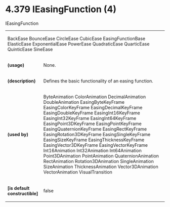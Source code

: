 <html dir="LTR" xmlns:mshelp="http://msdn.microsoft.com/mshelp" xmlns:ddue="http://ddue.schemas.microsoft.com/authoring/2003/5" xmlns:xlink="http://www.w3.org/1999/xlink" xmlns:tool="http://www.microsoft.com/tooltip"><body><input type="hidden" id="userDataCache" class="userDataStyle"><input type="hidden" id="hiddenScrollOffset"><img id="dropDownImage" style="display:none; height:0; width:0;" src="../local/drpdown.gif"><img id="dropDownHoverImage" style="display:none; height:0; width:0;" src="../local/drpdown_orange.gif"><img id="collapseImage" style="display:none; height:0; width:0;" src="../local/collapse.gif"><img id="expandImage" style="display:none; height:0; width:0;" src="../local/exp.gif"><img id="collapseAllImage" style="display:none; height:0; width:0;" src="../local/collall.gif"><img id="expandAllImage" style="display:none; height:0; width:0;" src="../local/expall.gif"><img id="copyImage" style="display:none; height:0; width:0;" src="../local/copycode.gif"><img id="copyHoverImage" style="display:none; height:0; width:0;" src="../local/copycodeHighlight.gif"><div id="header"><h1 class="heading">4.379 IEasingFunction (4)</h1></div><div id="mainSection"><div id="mainBody"><div id="allHistory" class="saveHistory" onsave="saveAll()" onload="loadAll()"></div>
				<p xmlns:wsd="http://wsdev.schemas.microsoft.com/authoring/2008/2" xmlns:msxsl="urn:schemas-microsoft-com:xslt" xmlns:script="urn:script" xmlns:build="urn:build">
				</p>
			<div id="sectionSection0" class="section" name="collapseableSection"><content xmlns="http://ddue.schemas.microsoft.com/authoring/2003/5" xmlns:wsd="http://wsdev.schemas.microsoft.com/authoring/2008/2" xmlns:msxsl="urn:schemas-microsoft-com:xslt" xmlns:script="urn:script" xmlns:build="urn:build">
				</content></div><div id="sectionSection1" class="section" name="collapseableSection"><content xmlns="http://ddue.schemas.microsoft.com/authoring/2003/5" xmlns:wsd="http://wsdev.schemas.microsoft.com/authoring/2008/2" xmlns:msxsl="urn:schemas-microsoft-com:xslt" xmlns:script="urn:script" xmlns:build="urn:build">
					<p xmlns="">IEasingFunction</p>
					<p xmlns=""><b></b></p><table class="ProtocolAuthoredTable" xmlns=""><tr>
								<td colspan="2">
									<p>BackEase <mshelp:link keywords="21064429-d452-4480-9466-0b58bb7d5d70" tabindex="0">BounceEase</mshelp:link> <mshelp:link keywords="3edc5d35-7c68-4cae-af73-7d6288eb6d3f" tabindex="0">CircleEase</mshelp:link> <mshelp:link keywords="d1626102-e28b-445c-904f-1f83ea3a7989" tabindex="0">CubicEase</mshelp:link> <mshelp:link keywords="19d9b708-45f1-4b01-a2b3-33ac1094ceaf" tabindex="0">EasingFunctionBase</mshelp:link> <mshelp:link keywords="2821b90e-0057-4233-bf63-7fcc964f7b02" tabindex="0">ElasticEase</mshelp:link> <mshelp:link keywords="08f8b3d8-8a72-4005-9f55-64daab898032" tabindex="0">ExponentialEase</mshelp:link> <mshelp:link keywords="eb8b741d-2872-4fe6-a445-b9d613094eaf" tabindex="0">PowerEase</mshelp:link> <mshelp:link keywords="89ef2fc0-2643-4004-8027-5264b49bbd9a" tabindex="0">QuadraticEase</mshelp:link> <mshelp:link keywords="26e9edaf-d11f-49b9-8506-bf71ad5eb053" tabindex="0">QuarticEase</mshelp:link> <mshelp:link keywords="522143ec-ed9c-46aa-b528-b8e504530e18" tabindex="0">QuinticEase</mshelp:link> <mshelp:link keywords="3aa223e3-c920-4514-b1b4-993822e7e555" tabindex="0">SineEase</mshelp:link></p>
								</td>
							</tr><tr>
							<td>
								<p>
									<b>(usage)</b>
								</p>
							</td>
							<td>
								<p>None.</p>
							</td>
						</tr><tr>
							<td>
								<p>
									<b>(description)</b>
								</p>
							</td>
							<td>
								<p>Defines the basic functionality of an easing function.</p>
							</td>
						</tr><tr>
							<td>
								<p>
									<b>(used by)</b>
								</p>
							</td>
							<td>
								<p>
									<mshelp:link keywords="3f4a0be0-74ac-4571-82b9-a57734359df6" tabindex="0">ByteAnimation</mshelp:link> <mshelp:link keywords="5bb03632-540e-44f5-a3e7-fa3d567cb303" tabindex="0">ColorAnimation</mshelp:link> <mshelp:link keywords="3a374f26-aab6-42df-bbbc-8cfd4c44be5f" tabindex="0">DecimalAnimation</mshelp:link> <mshelp:link keywords="ad3d460d-e457-4ed3-9030-78f2e87c360a" tabindex="0">DoubleAnimation</mshelp:link> EasingByteKeyFrame <mshelp:link keywords="a0d88ec9-4f1d-4b94-b8a3-13bda80b7588" tabindex="0">EasingColorKeyFrame</mshelp:link> <mshelp:link keywords="9d1741e9-66da-44dc-96a4-80ab97673a7e" tabindex="0">EasingDecimalKeyFrame</mshelp:link> <mshelp:link keywords="f4402d25-8b6c-41ff-a68c-9afec236ea08" tabindex="0">EasingDoubleKeyFrame</mshelp:link> <mshelp:link keywords="60b987eb-87ca-4241-83c1-bb93130c0f22" tabindex="0">EasingInt16KeyFrame</mshelp:link> <mshelp:link keywords="58339846-e22c-4528-b225-7a2d8d71a464" tabindex="0">EasingInt32KeyFrame</mshelp:link> <mshelp:link keywords="917a16d5-1011-4abd-8602-4a237df2e804" tabindex="0">EasingInt64KeyFrame</mshelp:link> <mshelp:link keywords="585a3292-7ec9-4fdb-9ec3-80b5ca878eb8" tabindex="0">EasingPoint3DKeyFrame</mshelp:link> <mshelp:link keywords="dd6a9857-5dfc-44d0-9941-2557f2c46619" tabindex="0">EasingPointKeyFrame</mshelp:link> <mshelp:link keywords="e339ab60-fa74-4282-ae98-412b8a471d05" tabindex="0">EasingQuaternionKeyFrame</mshelp:link> <mshelp:link keywords="e8f33ba4-d1a4-4886-b1d9-fc27a2507085" tabindex="0">EasingRectKeyFrame</mshelp:link> <mshelp:link keywords="b72d607b-4f2f-438c-a129-2743fead25af" tabindex="0">EasingRotation3DKeyFrame</mshelp:link> <mshelp:link keywords="a782df5d-7443-4d23-be87-3a0381e76675" tabindex="0">EasingSingleKeyFrame</mshelp:link> <mshelp:link keywords="64b4dad6-0fca-4ea0-9584-a7b9a7638767" tabindex="0">EasingSizeKeyFrame</mshelp:link> <mshelp:link keywords="5a98b396-3be6-4ceb-9b65-032bdff99eb0" tabindex="0">EasingThicknessKeyFrame</mshelp:link> <mshelp:link keywords="d7d683d2-8d5d-4150-9bb4-cd68774a266b" tabindex="0">EasingVector3DKeyFrame</mshelp:link> <mshelp:link keywords="16bfeb31-97ee-4796-813a-8c1521cd6217" tabindex="0">EasingVectorKeyFrame</mshelp:link> <mshelp:link keywords="714239ce-c37d-4295-8583-b8b7b50d521d" tabindex="0">Int16Animation</mshelp:link> <mshelp:link keywords="10170eff-58fb-4dd6-8f56-17194b02a35f" tabindex="0">Int32Animation</mshelp:link> <mshelp:link keywords="942640f0-60a7-4232-9a64-7aec6631d177" tabindex="0">Int64Animation</mshelp:link> <mshelp:link keywords="4b7e52ac-5d94-4edb-a214-46ca2bec8418" tabindex="0">Point3DAnimation</mshelp:link> <mshelp:link keywords="a54c2d91-2073-4999-9cce-1d83c26dce67" tabindex="0">PointAnimation</mshelp:link> <mshelp:link keywords="68a153e4-317c-4ed9-b4c3-d1c919894fca" tabindex="0">QuaternionAnimation</mshelp:link> <mshelp:link keywords="f444862c-08ef-465f-a602-a1b1753a6188" tabindex="0">RectAnimation</mshelp:link> <mshelp:link keywords="e0b3b85c-96c1-4cb7-9ea3-fbfe4100d9b3" tabindex="0">Rotation3DAnimation</mshelp:link> <mshelp:link keywords="8c319ac0-b241-4e79-9e84-3fedc1ae7d4a" tabindex="0">SingleAnimation</mshelp:link> <mshelp:link keywords="fe976219-0a72-43e4-a96b-aa517169e0d0" tabindex="0">SizeAnimation</mshelp:link> <mshelp:link keywords="1a1a4806-95b1-4f5f-a699-c8a8dae3eda5" tabindex="0">ThicknessAnimation</mshelp:link> <mshelp:link keywords="97337e00-9103-493a-840a-20b0d1683b93" tabindex="0">Vector3DAnimation</mshelp:link> <mshelp:link keywords="03776144-43e8-4cdd-a21b-dacf13a9f60e" tabindex="0">VectorAnimation</mshelp:link> <mshelp:link keywords="60b934df-b6e9-44a3-93b9-d19ddd4edf47" tabindex="0">VisualTransition</mshelp:link></p>
							</td>
						</tr><tr>
							<td>
								<p>
									<b>[is default constructible]</b>
								</p>
							</td>
							<td>
								<p>false</p>
							</td>
						</tr></table>
				</content></div><!--[if gte IE 5]>
			<tool:tip element="languageFilterToolTip" avoidmouse="false"/>
		<![endif]--></div><a name="feedback"></a><span></span></div></body></html>